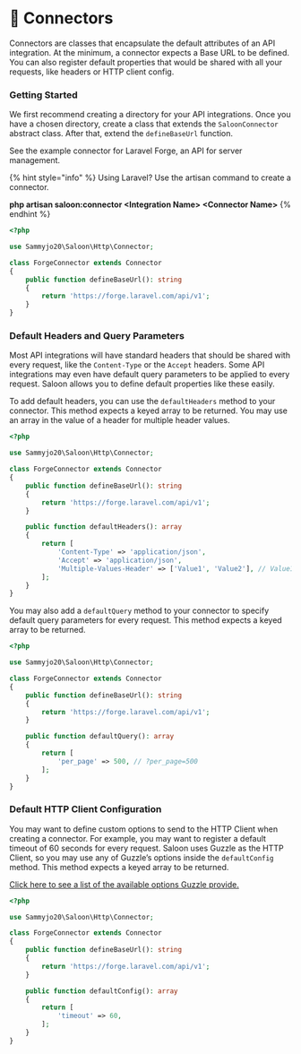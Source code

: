 # 🔌 Connectors

Connectors are classes that encapsulate the default attributes of an API integration. At the minimum, a connector expects a Base URL to be defined. You can also register default properties that would be shared with all your requests, like headers or HTTP client config.

### Getting Started

We first recommend creating a directory for your API integrations. Once you have a chosen directory, create a class that extends the `SaloonConnector` abstract class. After that, extend the `defineBaseUrl` function.

See the example connector for Laravel Forge, an API for server management.

{% hint style="info" %}
Using Laravel? Use the artisan command to create a connector.

**php artisan saloon:connector \<Integration Name> \<Connector Name>**
{% endhint %}

```php
<?php

use Sammyjo20\Saloon\Http\Connector;

class ForgeConnector extends Connector
{
    public function defineBaseUrl(): string
    {
        return 'https://forge.laravel.com/api/v1';
    }
}
```

### Default Headers and Query Parameters

Most API integrations will have standard headers that should be shared with every request, like the `Content-Type` or the `Accept` headers. Some API integrations may even have default query parameters to be applied to every request. Saloon allows you to define default properties like these easily.

To add default headers, you can use the `defaultHeaders` method to your connector. This method expects a keyed array to be returned. You may use an array in the value of a header for multiple header values.

```php
<?php

use Sammyjo20\Saloon\Http\Connector;

class ForgeConnector extends Connector
{
    public function defineBaseUrl(): string
    {
        return 'https://forge.laravel.com/api/v1';
    }

    public function defaultHeaders(): array
    {
        return [
            'Content-Type' => 'application/json',
            'Accept' => 'application/json',
            'Multiple-Values-Header' => ['Value1', 'Value2'], // Value1;Value2
        ];
    }
}
```

You may also add a `defaultQuery` method to your connector to specify default query parameters for every request. This method expects a keyed array to be returned.

```php
<?php

use Sammyjo20\Saloon\Http\Connector;

class ForgeConnector extends Connector
{
    public function defineBaseUrl(): string
    {
        return 'https://forge.laravel.com/api/v1';
    }

    public function defaultQuery(): array
    {
        return [
            'per_page' => 500, // ?per_page=500
        ];
    }
}
```

### Default HTTP Client Configuration

You may want to define custom options to send to the HTTP Client when creating a connector. For example, you may want to register a default timeout of 60 seconds for every request. Saloon uses Guzzle as the HTTP Client, so you may use any of Guzzle’s options inside the `defaultConfig` method. This method expects a keyed array to be returned.

[Click here to see a list of the available options Guzzle provide.](https://docs.guzzlephp.org/en/stable/request-options.html)

```php
<?php

use Sammyjo20\Saloon\Http\Connector;

class ForgeConnector extends Connector
{
    public function defineBaseUrl(): string
    {
        return 'https://forge.laravel.com/api/v1';
    }

    public function defaultConfig(): array
    {
        return [
            'timeout' => 60,
        ];
    }
}
```
